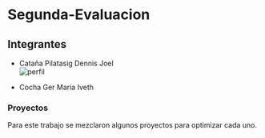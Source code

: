 # Segunda-Evaluacion
## Integrantes
* Cataña Pilatasig Dennis Joel <br>
  ![perfil](https://github.com/DennisCatana/Segunda-Evaluacion/assets/117744033/fd187b68-611f-4f4f-b3a9-8a5a45a6c4cb)<br>

* Cocha Ger Maria Iveth <br>
### Proyectos
  Para este trabajo se mezclaron algunos proyectos para optimizar cada uno. 
